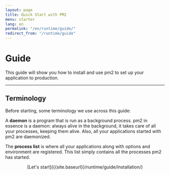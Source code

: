 ```yaml
---
layout: page
title: Quick Start with PM2
menu: starter
lang: en
permalink: "/en/runtime/guide/"
redirect_from: "/runtime/guide"
---
```


# Guide

This guide will show you how to install and use pm2 to set up your application to production.

---

## Terminology

Before starting, some terminology we use across this guide:

A **daemon** is a program that is run as a background process. pm2 in essence is a daemon: always alive in the background, it takes care of all your processes, keeping them alive. Also, all your applications started with pm2 are daemonized.

The **process list** is where all your applications along with options and environment are registered. This list simply contains all the processes pm2 has started.

<div>
  <p align="center">[Let's start]({{site.baseurl}}/runtime/guide/installation/)</p>
</div>
